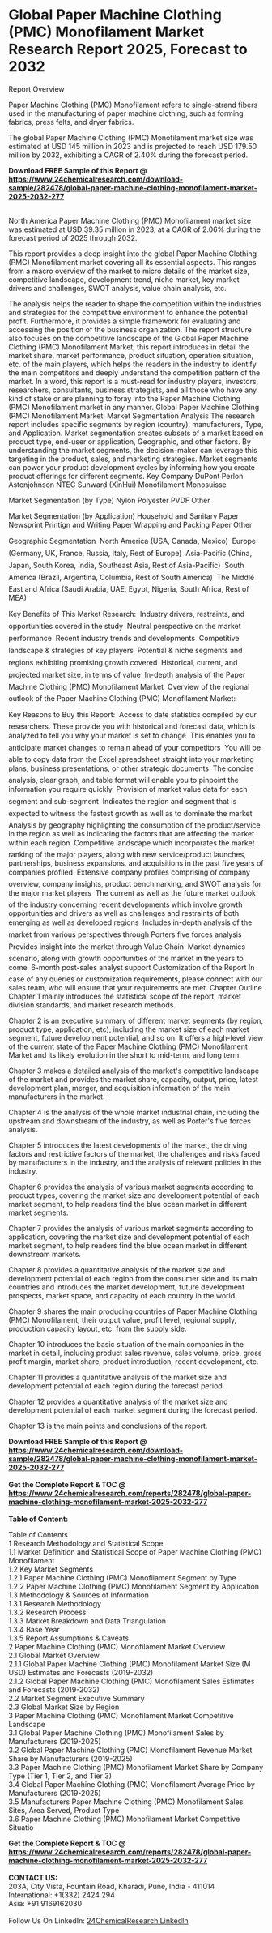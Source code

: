 <h1>Global Paper Machine Clothing (PMC) Monofilament Market Research Report 2025, Forecast to 2032</h1><p>Report Overview</p><p>
Paper Machine Clothing (PMC) Monofilament refers to single-strand fibers used in the manufacturing of paper machine clothing, such as forming fabrics, press felts, and dryer fabrics.</p><p>
The global Paper Machine Clothing (PMC) Monofilament market size was estimated at USD 145 million in 2023 and is projected to reach USD 179.50 million by 2032, exhibiting a CAGR of 2.40% during the forecast period.</p><div><b>Download FREE Sample of this Report @ 
            <a href="https://www.24chemicalresearch.com/download-sample/282478/global-paper-machine-clothing-monofilament-market-2025-2032-277">
            https://www.24chemicalresearch.com/download-sample/282478/global-paper-machine-clothing-monofilament-market-2025-2032-277</a></b></div><br><p>
North America Paper Machine Clothing (PMC) Monofilament market size was estimated at USD 39.35 million in 2023, at a CAGR of 2.06% during the forecast period of 2025 through 2032.</p><p>
This report provides a deep insight into the global Paper Machine Clothing (PMC) Monofilament market covering all its essential aspects. This ranges from a macro overview of the market to micro details of the market size, competitive landscape, development trend, niche market, key market drivers and challenges, SWOT analysis, value chain analysis, etc.</p><p>
The analysis helps the reader to shape the competition within the industries and strategies for the competitive environment to enhance the potential profit. Furthermore, it provides a simple framework for evaluating and accessing the position of the business organization. The report structure also focuses on the competitive landscape of the Global Paper Machine Clothing (PMC) Monofilament Market, this report introduces in detail the market share, market performance, product situation, operation situation, etc. of the main players, which helps the readers in the industry to identify the main competitors and deeply understand the competition pattern of the market.
In a word, this report is a must-read for industry players, investors, researchers, consultants, business strategists, and all those who have any kind of stake or are planning to foray into the Paper Machine Clothing (PMC) Monofilament market in any manner.
Global Paper Machine Clothing (PMC) Monofilament Market: Market Segmentation Analysis
The research report includes specific segments by region (country), manufacturers, Type, and Application. Market segmentation creates subsets of a market based on product type, end-user or application, Geographic, and other factors. By understanding the market segments, the decision-maker can leverage this targeting in the product, sales, and marketing strategies. Market segments can power your product development cycles by informing how you create product offerings for different segments.
Key Company
DuPont
Perlon
Astenjohnson
NTEC
Sunward (XinHui) Monofilament
Monosuisse</p><p>
Market Segmentation (by Type)
Nylon
Polyester
PVDF
Other</p><p>
Market Segmentation (by Application)
Household and Sanitary Paper
Newsprint
Printign and Writing Paper
Wrapping and Packing Paper
Other</p><p>
Geographic Segmentation
 North America (USA, Canada, Mexico)
 Europe (Germany, UK, France, Russia, Italy, Rest of Europe)
 Asia-Pacific (China, Japan, South Korea, India, Southeast Asia, Rest of Asia-Pacific)
 South America (Brazil, Argentina, Columbia, Rest of South America)
 The Middle East and Africa (Saudi Arabia, UAE, Egypt, Nigeria, South Africa, Rest of MEA)</p><p>
Key Benefits of This Market Research:
 Industry drivers, restraints, and opportunities covered in the study
 Neutral perspective on the market performance
 Recent industry trends and developments
 Competitive landscape &amp; strategies of key players
 Potential &amp; niche segments and regions exhibiting promising growth covered
 Historical, current, and projected market size, in terms of value
 In-depth analysis of the Paper Machine Clothing (PMC) Monofilament Market
 Overview of the regional outlook of the Paper Machine Clothing (PMC) Monofilament Market:</p><p>
Key Reasons to Buy this Report:
 Access to date statistics compiled by our researchers. These provide you with historical and forecast data, which is analyzed to tell you why your market is set to change
 This enables you to anticipate market changes to remain ahead of your competitors
 You will be able to copy data from the Excel spreadsheet straight into your marketing plans, business presentations, or other strategic documents
 The concise analysis, clear graph, and table format will enable you to pinpoint the information you require quickly
 Provision of market value data for each segment and sub-segment
 Indicates the region and segment that is expected to witness the fastest growth as well as to dominate the market
 Analysis by geography highlighting the consumption of the product/service in the region as well as indicating the factors that are affecting the market within each region
 Competitive landscape which incorporates the market ranking of the major players, along with new service/product launches, partnerships, business expansions, and acquisitions in the past five years of companies profiled
 Extensive company profiles comprising of company overview, company insights, product benchmarking, and SWOT analysis for the major market players
 The current as well as the future market outlook of the industry concerning recent developments which involve growth opportunities and drivers as well as challenges and restraints of both emerging as well as developed regions
 Includes in-depth analysis of the market from various perspectives through Porters five forces analysis
 Provides insight into the market through Value Chain
 Market dynamics scenario, along with growth opportunities of the market in the years to come
 6-month post-sales analyst support
Customization of the Report
In case of any queries or customization requirements, please connect with our sales team, who will ensure that your requirements are met.
Chapter Outline
Chapter 1 mainly introduces the statistical scope of the report, market division standards, and market research methods.</p><p>
Chapter 2 is an executive summary of different market segments (by region, product type, application, etc), including the market size of each market segment, future development potential, and so on. It offers a high-level view of the current state of the Paper Machine Clothing (PMC) Monofilament Market and its likely evolution in the short to mid-term, and long term.</p><p>
Chapter 3 makes a detailed analysis of the market's competitive landscape of the market and provides the market share, capacity, output, price, latest development plan, merger, and acquisition information of the main manufacturers in the market.</p><p>
Chapter 4 is the analysis of the whole market industrial chain, including the upstream and downstream of the industry, as well as Porter's five forces analysis.</p><p>
Chapter 5 introduces the latest developments of the market, the driving factors and restrictive factors of the market, the challenges and risks faced by manufacturers in the industry, and the analysis of relevant policies in the industry.</p><p>
Chapter 6 provides the analysis of various market segments according to product types, covering the market size and development potential of each market segment, to help readers find the blue ocean market in different market segments.</p><p>
Chapter 7 provides the analysis of various market segments according to application, covering the market size and development potential of each market segment, to help readers find the blue ocean market in different downstream markets.</p><p>
Chapter 8 provides a quantitative analysis of the market size and development potential of each region from the consumer side and its main countries and introduces the market development, future development prospects, market space, and capacity of each country in the world.</p><p>
Chapter 9 shares the main producing countries of Paper Machine Clothing (PMC) Monofilament, their output value, profit level, regional supply, production capacity layout, etc. from the supply side.</p><p>
Chapter 10 introduces the basic situation of the main companies in the market in detail, including product sales revenue, sales volume, price, gross profit margin, market share, product introduction, recent development, etc.</p><p>
Chapter 11 provides a quantitative analysis of the market size and development potential of each region during the forecast period.</p><p>
Chapter 12 provides a quantitative analysis of the market size and development potential of each market segment during the forecast period.</p><p>
Chapter 13 is the main points and conclusions of the report.</p><p>
</p><div><b>Download FREE Sample of this Report @ 
            <a href="https://www.24chemicalresearch.com/download-sample/282478/global-paper-machine-clothing-monofilament-market-2025-2032-277">
            https://www.24chemicalresearch.com/download-sample/282478/global-paper-machine-clothing-monofilament-market-2025-2032-277</a></b></div><br><div><b>Get the Complete Report & TOC @ 
            <a href="https://www.24chemicalresearch.com/reports/282478/global-paper-machine-clothing-monofilament-market-2025-2032-277">
            https://www.24chemicalresearch.com/reports/282478/global-paper-machine-clothing-monofilament-market-2025-2032-277</a></b></div><br>
            <b>Table of Content:</b><p>Table of Contents<br />
1 Research Methodology and Statistical Scope<br />
1.1 Market Definition and Statistical Scope of Paper Machine Clothing (PMC) Monofilament<br />
1.2 Key Market Segments<br />
1.2.1 Paper Machine Clothing (PMC) Monofilament Segment by Type<br />
1.2.2 Paper Machine Clothing (PMC) Monofilament Segment by Application<br />
1.3 Methodology & Sources of Information<br />
1.3.1 Research Methodology<br />
1.3.2 Research Process<br />
1.3.3 Market Breakdown and Data Triangulation<br />
1.3.4 Base Year<br />
1.3.5 Report Assumptions & Caveats<br />
2 Paper Machine Clothing (PMC) Monofilament Market Overview<br />
2.1 Global Market Overview<br />
2.1.1 Global Paper Machine Clothing (PMC) Monofilament Market Size (M USD) Estimates and Forecasts (2019-2032)<br />
2.1.2 Global Paper Machine Clothing (PMC) Monofilament Sales Estimates and Forecasts (2019-2032)<br />
2.2 Market Segment Executive Summary<br />
2.3 Global Market Size by Region<br />
3 Paper Machine Clothing (PMC) Monofilament Market Competitive Landscape<br />
3.1 Global Paper Machine Clothing (PMC) Monofilament Sales by Manufacturers (2019-2025)<br />
3.2 Global Paper Machine Clothing (PMC) Monofilament Revenue Market Share by Manufacturers (2019-2025)<br />
3.3 Paper Machine Clothing (PMC) Monofilament Market Share by Company Type (Tier 1, Tier 2, and Tier 3)<br />
3.4 Global Paper Machine Clothing (PMC) Monofilament Average Price by Manufacturers (2019-2025)<br />
3.5 Manufacturers Paper Machine Clothing (PMC) Monofilament Sales Sites, Area Served, Product Type<br />
3.6 Paper Machine Clothing (PMC) Monofilament Market Competitive Situatio</p><div><b>Get the Complete Report & TOC @ 
            <a href="https://www.24chemicalresearch.com/reports/282478/global-paper-machine-clothing-monofilament-market-2025-2032-277">
            https://www.24chemicalresearch.com/reports/282478/global-paper-machine-clothing-monofilament-market-2025-2032-277</a></b></div><br><b>CONTACT US:</b><br>
            203A, City Vista, Fountain Road, Kharadi, Pune, India - 411014<br>
            International: +1(332) 2424 294<br>
            Asia: +91 9169162030 <br><br>
            Follow Us On LinkedIn: <a href="https://www.linkedin.com/company/24chemicalresearch/">24ChemicalResearch LinkedIn</a>